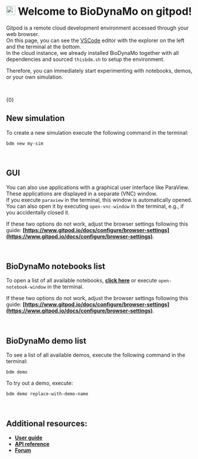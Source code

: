 # <img src="https://biodynamo.org/images/bdm_logo_large.png" alt="BioDynaMo logo" width="25" height="25"> Welcome to BioDynaMo on gitpod!

Gitpod is a remote cloud development environment accessed through your web browser. <br>
On this page, you can see the [VSCode](https://code.visualstudio.com/) editor with the explorer on the left and the terminal at the bottom.<br>
In the cloud instance, we already installed BioDynaMo together with all dependencies and sourced `thisbdm.sh` to setup the environment.

Therefore, you can immediately start experimenting with notebooks, demos, or your own simulation.

&nbsp;

{0}

## New simulation

To create a new simulation execute the following command in the terminal:

```
bdm new my-sim
```

&nbsp;

## GUI

You can also use applications with a graphical user interface like ParaView. <br> 
These applications are displayed in a separate (VNC) window. <br> 
If you execute `paraview` in the terminal, this window is automatically opened. <br>
You can also open it by executing `open-vnc-window` in the terminal, e.g., if you accidentally closed it.

If these two options do not work, adjust the browser settings following this guide: **[https://www.gitpod.io/docs/configure/browser-settings](https://www.gitpod.io/docs/configure/browser-settings)**.

&nbsp;

## BioDynaMo notebooks list

To open a list of all available notebooks, **[click here]({1})** or execute `open-notebook-window` in the terminal.

If these two options do not work, adjust the browser settings following this guide:  **[https://www.gitpod.io/docs/configure/browser-settings](https://www.gitpod.io/docs/configure/browser-settings)**.

&nbsp;

## BioDynaMo demo list

To see a list of all available demos, execute the following command in the terminal:

```
bdm demo
```

To try out a demo, execute:

```
bdm demo replace-with-demo-name
```

&nbsp;

## Additional resources: 

* **[User guide](https://biodynamo.org/docs/userguide/)**
* **[API reference](https://biodynamo.org/api)**
* **[Forum](https://forum.biodynamo.org/)**
